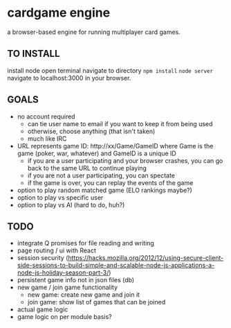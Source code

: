 # cardgame engine
a browser-based engine for running multiplayer card games.

## TO INSTALL
install node
open terminal
navigate to directory
`npm install`
`node server`
navigate to localhost:3000 in your browser.

## GOALS
- no account required
	- can tie user name to email if you want to keep it from being used
	- otherwise, choose anything (that isn't taken)
	- much like IRC
- URL represents game ID: http://xx/Game/GameID where Game is the game (poker, war, whatever) and GameID is a unique ID
	- if you are a user participating and your browser crashes, you can go back to the same URL to continue playing
	- if you are not a user participating, you can spectate
	- if the game is over, you can replay the events of the game
- option to play random matched game (ELO rankings maybe?)
- option to play vs specific user
- option to play vs AI (hard to do, huh?)

## TODO
- integrate Q promises for file reading and writing
- page routing / ui with React
- session security (https://hacks.mozilla.org/2012/12/using-secure-client-side-sessions-to-build-simple-and-scalable-node-js-applications-a-node-js-holiday-season-part-3/)
- persistent game info not in json files (db)
- new game / join game functionality
	- new game: create new game and join it
	- join game: show list of games that can be joined
- actual game logic
- game logic on per module basis?
